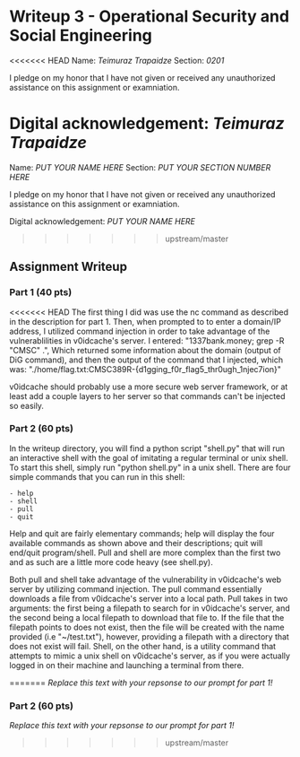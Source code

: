 # Writeup 3 - Operational Security and Social Engineering

<<<<<<< HEAD
Name: *Teimuraz Trapaidze*
Section: *0201*

I pledge on my honor that I have not given or received any unauthorized assistance on this assignment or examniation.

Digital acknowledgement: *Teimuraz Trapaidze*
=======
Name: *PUT YOUR NAME HERE*
Section: *PUT YOUR SECTION NUMBER HERE*

I pledge on my honor that I have not given or received any unauthorized assistance on this assignment or examniation.

Digital acknowledgement: *PUT YOUR NAME HERE*
>>>>>>> upstream/master

## Assignment Writeup

### Part 1 (40 pts)

<<<<<<< HEAD
The first thing I did was use the nc command as described in the description for part 1. 
Then, when prompted to to enter a domain/IP address, I utilized command injection in order to 
take advantage of the vulnerablilities in v0idcache's server.
I entered: "1337bank.money; grep -R "CMSC" .", 
Which returned some information about the domain (output of DiG command), and then the output of the command
that I injected, which was: "./home/flag.txt:CMSC389R-{d1gging_f0r_flag5_thr0ugh_1njec7ion}" 

v0idcache should probably use a more secure web server framework, or at least add a couple layers to her server so that commands can't be injected so easily. 

### Part 2 (60 pts)

In the writeup directory, you will find a python script "shell.py" that will run an 
interactive shell with the goal of imitating a regular terminal or unix shell. To start this shell, simply run "python shell.py" in a unix shell. There are four simple commands that you can run in this shell: 

    - help
    - shell
    - pull
    - quit

Help and quit are fairly elementary commands; help will display the four available commands as shown above and their descriptions; quit will end/quit program/shell. Pull and shell are more complex than the first two and as such are a little more code heavy (see shell.py). 

Both pull and shell take advantage of the vulnerability in v0idcache's web server by utilizing command injection. The pull command essentially downloads a file from v0idcache's server into a local path. Pull takes in two arguments: the first being a filepath to search for in v0idcache's server, and the second being a local filepath to download that file to. If the file that the filepath points to does not exist, then the file will be created with the name provided (i.e "~/test.txt"), however, providing a filepath with a directory that does not exist will fail. Shell, on the other hand, is a utility command that attempts to mimic a unix shell on v0idcache's server, as if you were actually logged in on their machine and launching a terminal from there.


=======
*Replace this text with your repsonse to our prompt for part 1!*

### Part 2 (60 pts)

*Replace this text with your repsonse to our prompt for part 1!*
>>>>>>> upstream/master

